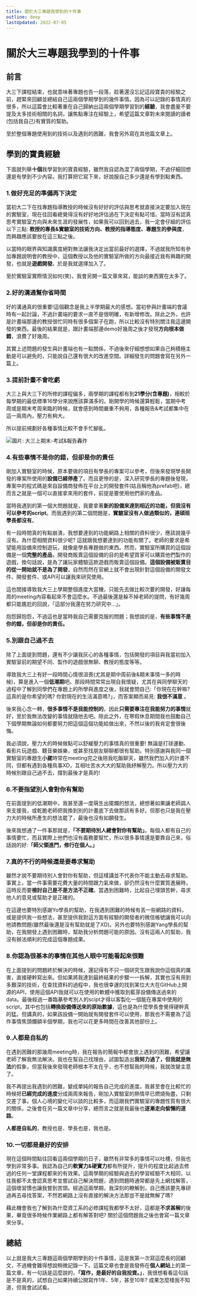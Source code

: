 ```yaml
---
title: 關於大三專題我學到的十件事
outline: deep
lastUpdated: 2022-07-05
---
```

# 關於大三專題我學到的十件事
## 前言
大三下課程結束，也就意味著專題也告一段落，趁著還沒忘記這段寶貴的經驗之前，趕緊來回顧並總結自己這兩個學期學到的幾件事情。因為可以記錄的事情真的很多，所以這篇會比較著重在自己歸納出這兩個學期學習到的**經驗**，我會盡量不要提及太多技術相關的名詞，讓焦點專注在經驗上，希望這篇文章對未來閱讀的讀者(包括我自己)有實質的幫助。

至於整個專題使用到的技術以及遇到的困難，我會另外寫在其他篇文章上。

## 學到的寶貴經驗
下面就列舉**十個**我學習到的寶貴經驗，雖然我自認為混了兩個學期，不過仔細回想還是有學到不少內容。我打算把它寫下來，好說服自己多少還是有學到點東西。

### 1.做好充足的準備再下決定
當初大二下在找專題指導教授的時候沒有好好的評估與思考就直接決定要加入現在的實驗室，現在往回看總覺得沒有好好地評估過在下決定有點可惜。當時沒有認真思考實驗室方向與未來生涯的發展性，如果我可以回到過去，我一定會仔細的評估以下三點: **教授的專長&實驗室的技術方向、教授的指導態度、專題生的參與度**，而興趣應該要放在這三點之後。

以當時的眼界與知識廣度絕對無法讓我決定出當前最好的選擇，不過就我所知有參加專題說明會的教授中，這個教授以及他的實驗室所做的方向最接近我有興趣的開發，也就是**遊戲開發**。於是我就選擇加入了。

至於實驗室實際情況如何(笑)，我會另開一篇文章來寫，能談的東西實在太多了。

### 2.好的溝通幫你省時間
好的溝通真的很重要!這個觀念是我上半學期最大的感想。當初參與計畫端的會議時有一起討論，不過計畫端的要求一直不是很明確，有新增修改。除此之外，也許是計畫端那邊的教授很忙同時有很多個案子在跑，所以比較沒有特別關注我這邊開發的東西。最後的結果就是，跟計畫端那邊demo好幾周之後才發現**方向根本做錯**，浪費了好幾周。

其實上述問題的發生與計畫端也有一點關係，不過後來仔細想想如果自己夠積極主動是可以避免的，只能說自己還有很大的改進空間。詳細發生的問題會寫在另外一篇上。

### 3.提前計畫不會吃虧
大三上與大三下的所修的課程偏多，兩學期的課程都有到**21學分(含專題)**，相較於每學期的最低標準16學分來說應該算滿多的。剛開學的時候還算輕鬆，當期中考周或是期末考周來臨的時候，就會感到時間嚴重不夠用，各種報告&考試都集中在這一兩周內，壓力有夠大。

所以提前規劃好各種事情比較不會手忙腳亂。

![圖片: 大三上期末-考試&報告轟炸](Test_and_Homework.jpg)



### 4.有些事情不是你的錯，但卻是你的責任
剛加入實驗室的時候，原本要做的項目有學長的專案可以參考，但後來發現學長開發的專案所使用的**設備已經停產**了。而且更慘的是，深入研究學長的專題後發現，專案中的程式碼是來自設備商發佈在平台上的開發套件(姑且稱他為prefab吧)，總而言之就是一個可以直接拿來用的套件，前提是要使用他們家的產品。

當時我遇到的第一個大問題就是，我要拿著**新的設備來達到相近的功能，但我沒有可以參考的script**。而我遇到的第二個問題是，**實驗室沒有人做過類似的，連碩班學長都沒有**。

有一段時間真的有點崩潰，我想要達到的功能網路上相關的資料很少，應該說幾乎沒有。為什麼相關資料很少呢? 這就跟我想要達到的功能有關了。老師的要求是希望能用設備來控制遊玩，就像是學長專題做的東西。然而，實驗室所購買的這個設備是一個**完整的產品**，開發商販賣這個設備的目的是希望買家可以購買他們製作的遊戲，換句話說，是為了讓玩家體驗這款遊戲而販賣這個設備。**這個設備被販賣目的從一開始就不是為了開發**，自然而然在官網上就不會出現針對這個設備的開發文件、開發套件、或API可以讓我來研究使用。

這也間接導致我大三上學期整個進度大當機，只能先去做比較次要的開發，好讓每周的meeting內容看起來不會這麼水。不過最後還是躲不掉老師的提問，有好幾周都只能尷尬的回說，「這部分我還在努力研究中...」。

抱怨歸抱怨，不過這也是當時我自己需要克服的問題；我想說的是，**有些事情不是你的錯，但卻是你的責任。**

### 5.別跟自己過不去
除了上面提到問題，還有不少讓我灰心的各種事情，包括開發的項目與我當初加入實驗室前的期望不同、製作的遊戲很無聊、教授的態度等等。

導致我大三上有好一段時間心情很沮喪(尤其是期中周前後&期末事情一多的時候)，算是進入一個**低潮期**吧。那段時間常常出現自我懷疑，尤其在與同學聊天的過程中了解到同學們在專題上的所學與進度之後，我就會問自己:「你現在在幹嘛? 這真的是你希望的嗎? 你對現在的生活滿意嗎?」，而答案顯而易見: **我很不滿意** 。

後來我心念一轉，**很多事情不是我能控制的**，因此**只需要專注在我能努力的事情**就好，至於我無法改變的事情就隨他去吧。除此之外，在寒假休息期間我也鼓勵自己下個學期無論如何都要努力把這個這個功能給做出來，不然以後的我肯定會很後悔。

我必須說，壓力大的時候做點可以舒緩壓力的事情真的很重要! 無論是打球運動、看影片玩遊戲、聽音樂娛樂，或甚至找朋友聊聊都很有幫助。特別感謝與我同一個實驗室的專題生**小崴**時常在meeting完之後陪我吃飯聊天，雖然我們加入的計畫不同，但都有遇到各種鳥事XD，互相吐苦水大大的幫助我紓解壓力。所以壓力大的時候別跟自己過不去，撐到最後才是真的!

### 6.不要指望別人會對你有幫助

在前面提到的低潮期中，我甚至還一度萌生出擺爛的想法，總想著如果讓老師調人來支援我，或乾脆老師把我換到別的計畫底下去做那該有多好。但那也只是我在壓力大的時候所產生的想法罷了，最後也沒有如願發生。


後來我想通了一件事那就是，**「不要期待別人總會對你有幫助」**。每個人都有自己的事情要忙，而且實際上他們也沒有義務要幫忙，所以很多事情還是要靠自己來，俗話說的好:**「師父領進門，修行在個人。」** 



### 7.真的不行的時候還是要尋求幫助
雖然才說不要期待別人會對你有幫助，但這樣講並不代表你不能主動去尋求幫助。事實上，當一件事需要花費大量的時間跟力氣來做，卻仍然沒有什麼實質進展時，這時反而要**檢討自己是不是方法不正確**。當遇到困難時，比起自己埋頭苦幹，尋求他人的意見或幫助才是正確的。

在這邊也要特別感謝Yo學長的幫助，在我遇到困難的時候有丟一些網路的資料，或是提供我一些想法，甚至提供我對這方面有經驗的開發者的微信帳號讓我可以向他請教問題(雖然最後還是沒有幫助就是了XD)。另外也要特別感謝Yang學長的幫助，在我開發上遇到困難時，幫助我分析問題可能的原因。沒有這兩人的幫助，我沒有辦法順利的完成這個專題成果。



### 8.你認為很基本的事情在其他人眼中可能看起來很難
在上面提到的問題終於解決的時候，還記得有不只一個研究生跟我說你這個真的厲害，直接硬幹寫出來。但如果將我達到最終結果的步驟一一拆解，其實也沒有用到多艱深的技術，在查找資料的過程中，我也很幸運的找到某位大大在GitHub上開源的API，使用這個API我就可以在使用的軟體中獲取到藍芽設備傳送過來的data。最後經過一番臨摹參考別人的scipt才得以客製化一個能在專案中使用的script，其中也包括**轉換設備傳送來的原始數據**，這也是為什麼學長會覺得硬幹真的猛。但講真的，如果該設備一開始就有開發套件可以使用，那我也不需要為了這件事情焦頭爛額半個學期，我也可以花更多時間在改善其他部份上。



### 9.人都是自私的
在遇到困難的那幾周meeting時，我在報告的簡報中都會放上遇到的困難，希望讓老師了解我無法解決。我也在幫自己找理由，試圖製造出**我努力過了，但我就是無法**的假象，但當我後來發現老師根本不太在乎，也不想幫我的時候，我就改變主意了。

我不再提出我遇到的困難，變成單純的報告自己完成的進度。我甚至會在比較忙的時候把**已經完成的進度**分成兩周來報告，剛加入實驗室的熱情早已燃燒殆盡，只剩交差了事。個人心境的變化可以談的比較多，而這跟我們實驗室的專題性質有很大的關係，之後會在另一篇文章中分享，總而言之就是我最後也**逐漸走向偷懶的道路**。

**人都是自私的**，教授也是、學長也是，我也是。
### 10.一切都是最好的安排
現在這個時間點往回看這兩個學期的日子，雖然有非常多的事情可以吐槽，但我也學到非常多事。我認為自己的**軟實力&硬實力**都有所提升，提升的程度比起過去修過的任何一堂課程都來的有效果。這兩學期的經驗與過去的學習經驗不大相同，以往我都不太會認真思考並嘗試自己解決問題，遇到問題時通常都是先上網找解答，這個壞習慣也讓我嘗到苦頭。經過這兩學期，我深刻的瞭解到，自己應該要先專研過再去尋找答案，不然若網路上沒有直接的解決方法那豈不是就無解了嗎?

藉此機會我也了解到為什麼資工系的必修課程我都學不太好，這都是**不求甚解**的後果，畢竟很多時候作業網路上都有解答對吧? 關於這個問題我之後也會寫一篇文章來分享。


## 總結
以上就是我大三專題這兩個學期學到的十件事情，這是我第一次寫這麼長的回顧文，不過機會難得想說稍微記錄一下。這篇文章也會是我發佈在**個人網站**上的第一篇文章，有一句話是這麼說的，**「寫作，是最好的自我投資。」**，我很想看看這句話是不是真的，試想自己如果持續公開寫作1年、5年，甚至10年? 成果怎麼樣我不知道，但我會試試看。